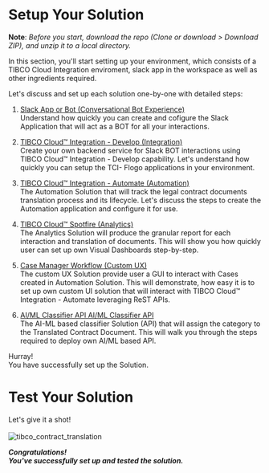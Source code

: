 # Setup Your Solution

**Note**: *Before you start, download the repo (Clone or download > Download ZIP), and unzip it to a local directory.*


In this section, you'll start setting up your environment, which consists of a TIBCO Cloud Integration enviroment, slack app in the workspace as well as other ingredients required.

Let's discuss and set up each solution one-by-one with detailed steps:

1. [Slack App or Bot (Conversational Bot Experience)](01.pdf) <br/>
   Understand how quickly you can create and cofigure the Slack Application that will act as a BOT for all your interactions.
   
2. [TIBCO Cloud™ Integration - Develop (Integration) ](02.pdf)<br/>
   Create your own backend service for Slack BOT interactions using TIBCO Cloud™ Integration - Develop capability. Let's understand how quickly you can setup the      TCI- Flogo applications in your environment.
   
3. [TIBCO Cloud™ Integration - Automate (Automation)  ](03.pdf)<br/>
   The Automation Solution that will track the legal contract documents translation process and its lifecycle. Let's discuss the steps to create the Automation        application and configure it for use.  
   
4. [TIBCO Cloud™ Spotfire (Analytics)  ](04.pdf)<br/>
   The Analytics Solution will produce the granular report for each interaction and translation of documents. This will show you how quickly user can set up own Visual Dashboards step-by-step.
   
5. [Case Manager Workflow (Custom UX)  ](05.pdf)<br/>
   The custom UX Solution provide user a GUI to interact with Cases created in Automation Solution. This will demonstrate, how easy it is to set up own custom UI solution that will interact with TIBCO Cloud™ Integration - Automate leveraging ReST APIs.

6. [AI/ML Classifier API AI/ML Classifier API ](06.pdf)<br/>
   The AI-ML based classifier Solution (API) that will assign the category to the Translated Contract Document. This will walk you through the steps required to deploy own AI/ML based API.
   
Hurray! <br/>
You have successfully set up the Solution. <br/>

# Test Your Solution
Let's give it a shot! <br/><br/>
![tibco_contract_translation](https://user-images.githubusercontent.com/79621490/151310883-3c615473-3315-46ed-9373-e5aa79f12ff3.gif)

**_Congratulations! <br/>
You've successfully set up and tested the solution._**
